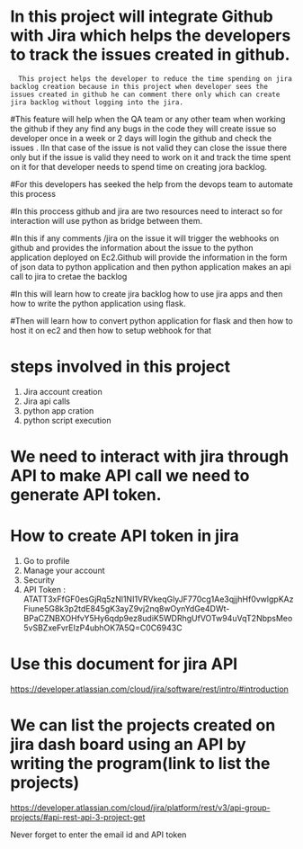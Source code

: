 # In this project will integrate Github with Jira which helps the developers to track the issues created in github.
   
      This project helps the developer to reduce the time spending on jira backlog creation because in this project when developer sees the issues created in github he can comment there only which can create jira backlog without logging into the jira.

#This feature will help when the QA team or any other team when working the github if they any find any bugs in the code they will create issue so developer once in a week or 2 days will login the github and check the issues . IIn that case of the issue is not valid they can close the issue there only  but if the issue is valid they need to work on it and track the time spent on it for that developer needs to spend time on creating jora backlog.

#For this developers has seeked the help from the devops team to automate this process 

#In this proccess github and jira are two resources need to interact  so for interaction will use python as bridge between them.

#In this if any comments /jira on the issue it will trigger the webhooks on github and provides the information about the issue to the python application deployed on Ec2.Github will provide the information in the form of json data to python application and then python application makes an api call to jira to cretae the backlog

#In this will learn how to create  jira backlog how to use jira apps and then how to write the python application using flask.

#Then will learn how to convert python application for flask and then how to host it on ec2 and then how to setup webhook for that

# steps involved in this project
  
  1. Jira account creation
  2. Jira api calls
  3. python app cration
  4. python script execution 

# We need to interact with jira through API to make API call we need to generate API token.

# How to create API token in jira 

1. Go to profile 
2. Manage your account
3. Security 
4. API Token : ATATT3xFfGF0esGjRq5zNl1NI1VRVkeqGlyJF770cg1Ae3qjjhHf0vwlgpKAzFiune5G8k3p2tdE845gK3ayZ9vj2nq8wOynYdGe4DWt-BPaCZNBXOHfvY5Hy6qdp9ez8udiK5WDRhgUfVOTw94uVqT2NbpsMeo5vSBZxeFvrEIzP4ubhOK7A5Q=C0C6943C

# Use this document for jira API 
https://developer.atlassian.com/cloud/jira/software/rest/intro/#introduction

# We can list the projects created on jira dash board using an API by writing the program(link to list the projects)
https://developer.atlassian.com/cloud/jira/platform/rest/v3/api-group-projects/#api-rest-api-3-project-get

Never forget to enter the email id and API token